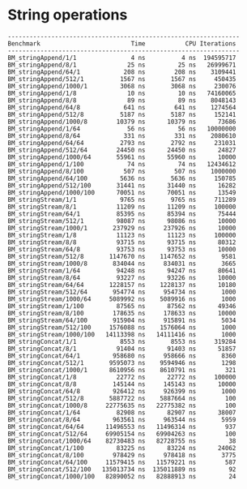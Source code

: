 # String operations

    ----------------------------------------------------------------
    Benchmark                         Time           CPU Iterations
    ----------------------------------------------------------------
    BM_stringAppend/1/1               4 ns          4 ns  194595717
    BM_stringAppend/8/1              25 ns         25 ns   26999671
    BM_stringAppend/64/1            208 ns        208 ns    3109441
    BM_stringAppend/512/1          1567 ns       1567 ns     450435
    BM_stringAppend/1000/1         3068 ns       3068 ns     230076
    BM_stringAppend/1/8              10 ns         10 ns   74160065
    BM_stringAppend/8/8              89 ns         89 ns    8048143
    BM_stringAppend/64/8            641 ns        641 ns    1274564
    BM_stringAppend/512/8          5187 ns       5187 ns     152141
    BM_stringAppend/1000/8        10379 ns      10379 ns      73686
    BM_stringAppend/1/64             56 ns         56 ns   10000000
    BM_stringAppend/8/64            331 ns        331 ns    2080610
    BM_stringAppend/64/64          2793 ns       2792 ns     231031
    BM_stringAppend/512/64        24450 ns      24450 ns      24827
    BM_stringAppend/1000/64       55961 ns      55960 ns      10000
    BM_stringAppend/1/100            74 ns         74 ns   12434612
    BM_stringAppend/8/100           507 ns        507 ns    1000000
    BM_stringAppend/64/100         5636 ns       5636 ns     150785
    BM_stringAppend/512/100       31441 ns      31440 ns      16282
    BM_stringAppend/1000/100      70051 ns      70051 ns      13549
    BM_stringStream/1/1            9765 ns       9765 ns     711289
    BM_stringStream/8/1           11209 ns      11209 ns     100000
    BM_stringStream/64/1          85395 ns      85394 ns      75444
    BM_stringStream/512/1         98087 ns      98086 ns      10000
    BM_stringStream/1000/1       237929 ns     237926 ns      10000
    BM_stringStream/1/8           11123 ns      11123 ns     100000
    BM_stringStream/8/8           93715 ns      93715 ns      80312
    BM_stringStream/64/8          93753 ns      93753 ns      10000
    BM_stringStream/512/8       1147670 ns    1147652 ns       9581
    BM_stringStream/1000/8       834044 ns     834031 ns       3665
    BM_stringStream/1/64          94248 ns      94247 ns      80641
    BM_stringStream/8/64          93227 ns      93226 ns      10000
    BM_stringStream/64/64       1228157 ns    1228137 ns      10180
    BM_stringStream/512/64       954774 ns     954734 ns       1000
    BM_stringStream/1000/64     5089992 ns    5089916 ns       1000
    BM_stringStream/1/100         87565 ns      87562 ns      49346
    BM_stringStream/8/100        178635 ns     178633 ns      10000
    BM_stringStream/64/100       915904 ns     915891 ns       5034
    BM_stringStream/512/100     1576088 ns    1576064 ns       1000
    BM_stringStream/1000/100   14113398 ns   14111416 ns       1000
    BM_stringConcat/1/1            8553 ns       8553 ns     319284
    BM_stringConcat/8/1           91404 ns      91403 ns      51857
    BM_stringConcat/64/1         958680 ns     958666 ns       8360
    BM_stringConcat/512/1       9595073 ns    9594946 ns       1298
    BM_stringConcat/1000/1      8610956 ns    8610791 ns        321
    BM_stringConcat/1/8           22772 ns      22772 ns     100000
    BM_stringConcat/8/8          145144 ns     145143 ns      10000
    BM_stringConcat/64/8         926412 ns     926399 ns       1000
    BM_stringConcat/512/8       5887722 ns    5887664 ns        100
    BM_stringConcat/1000/8     22775635 ns   22775382 ns        100
    BM_stringConcat/1/64          82908 ns      82907 ns      38007
    BM_stringConcat/8/64         963561 ns     963544 ns       5959
    BM_stringConcat/64/64      11496553 ns   11496314 ns        937
    BM_stringConcat/512/64     69905154 ns   69904263 ns        100
    BM_stringConcat/1000/64    82730483 ns   82728755 ns         38
    BM_stringConcat/1/100         83225 ns      83224 ns      24062
    BM_stringConcat/8/100        978429 ns     978418 ns       3775
    BM_stringConcat/64/100     11579415 ns   11579221 ns        587
    BM_stringConcat/512/100   135013734 ns  135011889 ns         92
    BM_stringConcat/1000/100   82890052 ns   82888913 ns         24
